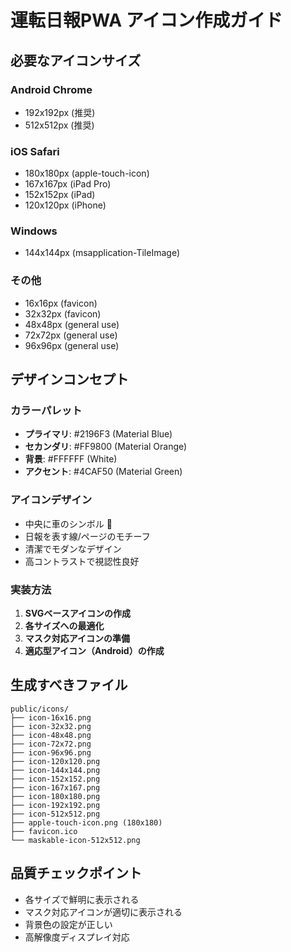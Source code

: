 # 運転日報PWA アイコン作成ガイド

## 必要なアイコンサイズ

### Android Chrome
- 192x192px (推奨)
- 512x512px (推奨)

### iOS Safari
- 180x180px (apple-touch-icon)
- 167x167px (iPad Pro)
- 152x152px (iPad)
- 120x120px (iPhone)

### Windows
- 144x144px (msapplication-TileImage)

### その他
- 16x16px (favicon)
- 32x32px (favicon)
- 48x48px (general use)
- 72x72px (general use)
- 96x96px (general use)

## デザインコンセプト

### カラーパレット
- **プライマリ**: #2196F3 (Material Blue)
- **セカンダリ**: #FF9800 (Material Orange)  
- **背景**: #FFFFFF (White)
- **アクセント**: #4CAF50 (Material Green)

### アイコンデザイン
- 中央に車のシンボル 🚗
- 日報を表す線/ページのモチーフ
- 清潔でモダンなデザイン
- 高コントラストで視認性良好

### 実装方法

1. **SVGベースアイコンの作成**
2. **各サイズへの最適化**
3. **マスク対応アイコンの準備**
4. **適応型アイコン（Android）の作成**

## 生成すべきファイル

```
public/icons/
├── icon-16x16.png
├── icon-32x32.png
├── icon-48x48.png
├── icon-72x72.png
├── icon-96x96.png
├── icon-120x120.png
├── icon-144x144.png
├── icon-152x152.png
├── icon-167x167.png
├── icon-180x180.png
├── icon-192x192.png
├── icon-512x512.png
├── apple-touch-icon.png (180x180)
├── favicon.ico
└── maskable-icon-512x512.png
```

## 品質チェックポイント
- 各サイズで鮮明に表示される
- マスク対応アイコンが適切に表示される
- 背景色の設定が正しい
- 高解像度ディスプレイ対応